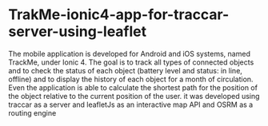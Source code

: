 # TrakMe-ionic4-app-for-traccar-server-using-leaflet
 The mobile application is developed for Android and iOS systems, named TrackMe, under Ionic 4. The goal is to track all types of connected objects and to check the status of each object (battery level and status: in line, offline) and to display the history of each object for a month of circulation. Even the application is able to calculate the shortest path for the position of the object relative to the current position of the user. it was developed using traccar as a server and leafletJs as an interactive map API and OSRM as a routing engine
